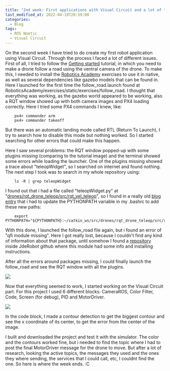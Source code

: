 ```yaml
---
title: "2nd week: First applications with Visual Circuit and a lot of troubles."
last_modified_at: 2022-04-19T20:59:00
categories:
  - Blog
tags:
  - ROS Noetic
  - Visual Circuit
---
```


On the second week I have tried to do create my first robot application using Visual Circuit. Through the process I faced a lot of different issues.
First of all, I tried to follow the [Getting started](https://jderobot.github.io/VisualCircuit/follow_road/) tutorial, in which you need to make a drone follow a road using the ventral camera of the drone. To make this, I needed to install the [Robotics Academy](https://github.com/JdeRobot/RoboticsAcademy) exercises to use it in native, as well as several dependencies like gazebo models that can be found in. Here I launched for the first time the follow_road.launch found at RoboticsAcademy/exercises/static/exercises/follow_road. 
I thought that everything was working, as the gazebo world appeared to be working, also a RQT window showed up with both camera images and PX4 loading correctly. Here I tried some PX4 commands I knew, like:
~~~
    px4> commander arm
    px4> commander takeoff
~~~
But there was an automatic landing mode called RTL (Return To Launch), I try to search how to disable this mode but nothing worked. So I started searching for other errors that could make this happen.

Here I saw several problems: the RQT window popped-up with some plugins missing (comparing to the tutorial image) and the terminal showed some errors while loading the launcher.
One of the plugins missing showed a trace about "teleopWidget", so I searched on internet and found nothing. The next step I took was to search in my whole repository using:
~~~
    ls -R | grep teleopWidget
~~~
I found out that i had a file called "teleopWidget.py" at "[drones/rqt_drone_teleop/src/rqt_vel_teleop](https://github.com/JdeRobot/drones/tree/noetic-devel/rqt_drone_teleop/src/rqt_vel_teleop)", so I found in a really old [blog entry](https://gsyc.urjc.es/pipermail/jde-developers/2016-May/004171.html) that i had to update the PYTHONPATH variable in my .bashrc to add these new paths:
~~~
    export PYTHONPATH="${PYTHONPATH}:~/catkin_ws/src/drones/rqt_drone_teleop/src/rqt_vel_teleop:~/catkin_ws/src/drones/rqt_drone_teleop/src/rqt_cam_viewer:~/catkin_ws/src/drones/rqt_drone_teleop/src/rqt_pos_teleop"
~~~
With this done, I launched the follow_road file again, but i found an error of "qfi module missing". Here I got really lost, because I couldn't find any kind of information about that package, until somehow I found a [repository](https://github.com/JdeRobot/ThirdParty/tree/master/qflightinstruments) inside JdeRobot github where this module had some info and installing instructions.

After all the errors around packages missing, I could finally launch the follow_road and see the RQT window with all the plugins.

![](/2022-tfg-david-tapiador/images/RQT_Full.png)


Now that everything seemed to work, I started working on the Visual Circuit part.
For this project I used 6 different blocks: CameraROS, Color Filter, Code, Screen (for debug), PID and MotorDriver.

![](/2022-tfg-david-tapiador/images/drone_followroad_visualcircuit.png)

In the code block, I made a contour detection to get the biggest contour and see the x coordinate of its center, to get the error from the center of the image.

I built and downloaded the project and test it with the simulator. The color and the contours worked fine, but i needed to find the topic where I had to post the final MotorDriver message for the drone to move. But after a lot of research, looking the active topics, the messages they used and the ones they where sending, the services that I could call, etc, I couldnt find the one. So here is where the week ends. :C